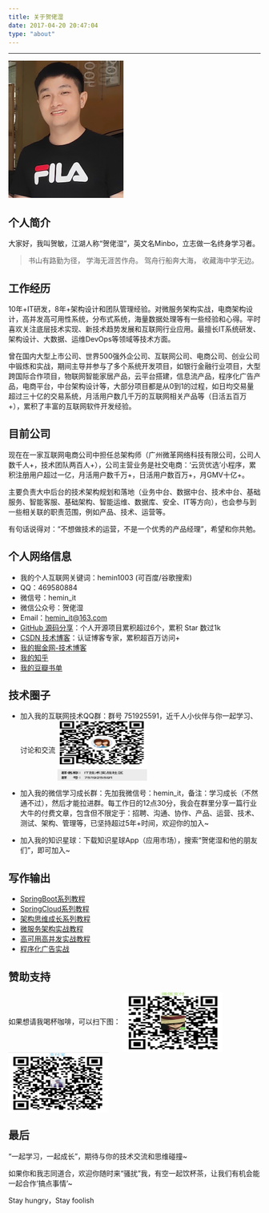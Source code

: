 ```yaml
---
title: 关于贺佬湿
date: 2017-04-20 20:47:04
type: "about"
---
```

***
![avatar](../uploads/avatar.png)

## 个人简介

大家好，我叫贺敏，江湖人称“贺佬湿”，英文名Minbo，立志做一名终身学习者。

>书山有路勤为径，
学海无涯苦作舟。
驾舟行船奔大海，
收藏海中学无边。

## 工作经历

10年+IT研发，8年+架构设计和团队管理经验。对微服务架构实战，电商架构设计，高并发高可用性系统，分布式系统，海量数据处理等有一些经验和心得。平时喜欢关注底层技术实现、新技术趋势发展和互联网行业应用。最擅长IT系统研发、架构设计、大数据、运维DevOps等领域等技术方面。

曾在国内大型上市公司、世界500强外企公司、互联网公司、电商公司、创业公司中锻炼和实战，期间主导并参与了多个系统开发项目，如银行金融行业项目，大型跨国际合作项目，物联网智能家居产品，云平台搭建，信息流产品，程序化广告产品，电商平台，中台架构设计等，大部分项目都是从0到1的过程，如日均交易量超过三十亿的交易系统，月活用户数几千万的互联网相关产品等（日活五百万+），累积了丰富的互联网软件开发经验。

## 目前公司

现在在一家互联网电商公司中担任总架构师（广州微革网络科技有限公司，公司人数千人+，技术团队两百人+），公司主营业务是社交电商：‘云货优选’小程序，累积注册用户超过一亿，月活用户数千万+，日活用户数百万+，月GMV十亿+。

主要负责大中后台的技术架构规划和落地（业务中台、数据中台、技术中台、基础服务、智能客服、基础架构、智能运维、数据库、安全、IT等方向），也会参与到一些相关联的职责范围，例如产品、技术、运营等。

有句话说得对：“不想做技术的运营，不是一个优秀的产品经理”，希望和你共勉。

## 个人网络信息

- 我的个人互联网关键词：hemin1003 (可百度/谷歌搜索)
- QQ：469580884
- 微信号：hemin_it
- 微信公众号：贺佬湿
- Email：hemin_it@163.com
- [GitHub 源码分享](https://github.com/hemin1003)：个人开源项目累积超过6个，累积 Star 数过1k
- [CSDN 技术博客](http://blog.csdn.net/hemin1003)：认证博客专家，累积超百万访问+
- [我的掘金网-技术博客](https://juejin.cn/user/3298190615389848)
- [我的知乎](https://www.zhihu.com/people/hemin1003/activities)
- [我的豆瓣书单](https://book.douban.com/people/hemin1003/)

## 技术圈子

- 加入我的互联网技术QQ群：群号 751925591，近千人小伙伴与你一起学习、讨论和交流 <img src="../uploads/qqgroup.png" width = "180" height = "120" alt="qqgroup" align=center />

- 加入我的微信学习成长群：先加我微信号：hemin_it，备注：学习成长（不然通不过），然后才能拉进群。每工作日的12点30分，我会在群里分享一篇行业大牛的付费文章，包含但不限定于：招聘、沟通、协作、产品、运营、技术、测试、架构、管理等，已坚持超过5年+时间，欢迎你的加入~

- 加入我的知识星球：下载知识星球App（应用市场），搜索“贺佬湿和他的朋友们”，即可加入~


## 写作输出

- [SpringBoot系列教程](https://blog.csdn.net/hemin1003/category_9291077.html)
- [SpringCloud系列教程](https://blog.csdn.net/hemin1003/category_9293625.html)
- [架构思维成长系列教程](https://blog.csdn.net/hemin1003/category_10893512.html)
- [微服务架构实战教程](https://blog.csdn.net/hemin1003/category_9292162.html)
- [高可用高并发实战教程](https://blog.csdn.net/hemin1003/category_9292134.html)
- [程序化广告实战](https://blog.csdn.net/hemin1003/category_9290971.html)


## 赞助支持

如果想请我喝杯咖啡，可以扫下图：
<img src="../uploads/wechat.jpeg" width = "200" height = "120" alt="wechat" align=center />
<img src="../uploads/alipay.jpeg" width = "200" height = "120" alt="alipay" align=center />

## 最后

“一起学习，一起成长”，期待与你的技术交流和思维碰撞~

如果你和我志同道合，欢迎你随时来“骚扰”我，有空一起饮杯茶，让我们有机会能一起合作‘搞点事情’~

Stay hungry，Stay foolish